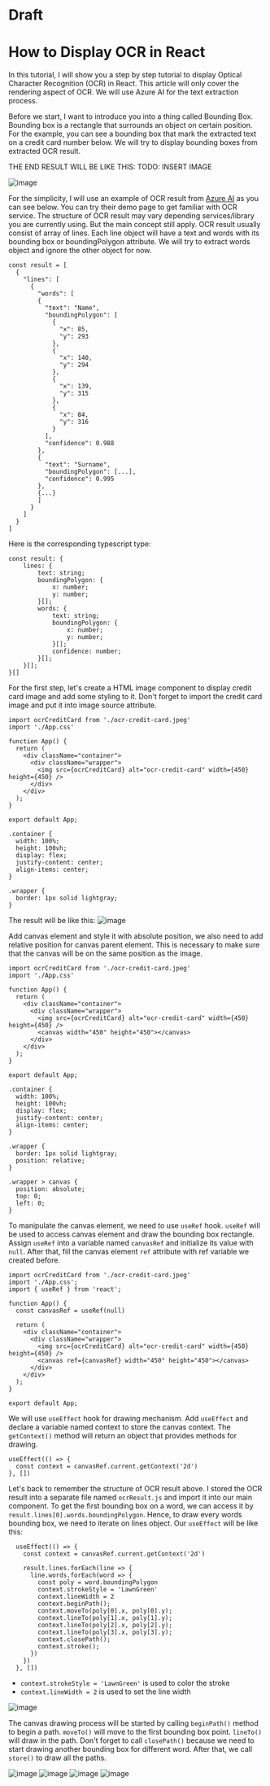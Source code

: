 # Draft
# How to Display OCR in React

In this tutorial, I will show you a step by step tutorial to display Optical Character Recognition (OCR) in React. This article will only cover the rendering aspect of OCR. We will use Azure AI for the text extraction process.

Before we start, I want to introduce you into a thing called Bounding Box. Bounding box is a rectangle that surrounds an object on certain position. For the example, you can see a bounding box that mark the extracted text on a credit card number below. We will try to display bounding boxes from extracted OCR result.

THE END RESULT WILL BE LIKE THIS: TODO: INSERT IMAGE

![image](https://github.com/ranjabi/fikriranjabi.com/assets/71055612/7c434803-d5b9-40bb-856d-7f1556b70c16)

For the simplicity, I will use an example of OCR result from [Azure AI](https://portal.vision.cognitive.azure.com/demo/extract-text-from-images) as you can see below. You can try their demo page to get familiar with OCR service. The structure of OCR result may vary depending services/library you are currently using. But the main concept still apply. OCR result usually consist of array of lines. Each line object will have a text and words with its bounding box or boundingPolygon attribute. We will try to extract words object and ignore the other object for now.

```
const result = [
  {
    "lines": [
      {
        "words": [
        {
          "text": "Name",
          "boundingPolygon": [
            {
              "x": 85,
              "y": 293
            },
            {
              "x": 140,
              "y": 294
            },
            {
              "x": 139,
              "y": 315
            },
            {
              "x": 84,
              "y": 316
            }
          ],
          "confidence": 0.988
        },
        {
          "text": "Surname",
          "boundingPolygon": [...],
          "confidence": 0.995
        },
        {...}
        ]
      }
    ]
  }
]
```

Here is the corresponding typescript type:

```
const result: {
    lines: {
        text: string;
        boundingPolygon: {
            x: number;
            y: number;
        }[];
        words: {
            text: string;
            boundingPolygon: {
                x: number;
                y: number;
            }[];
            confidence: number;
        }[];
    }[];
}[]
```

For the first step, let's create a HTML image component to display credit card image and add some styling to it. Don't forget to import the credit card image and put it into image source attribute.

```
import ocrCreditCard from './ocr-credit-card.jpeg'
import './App.css'

function App() {
  return (
    <div className="container">
      <div className="wrapper">
        <img src={ocrCreditCard} alt="ocr-credit-card" width={450} height={450} />
      </div>
    </div>
  );
}

export default App;
```
```
.container {
  width: 100%;
  height: 100vh;
  display: flex;
  justify-content: center;
  align-items: center;
}

.wrapper {
  border: 1px solid lightgray;
}
```

The result will be like this:
![image](https://github.com/ranjabi/fikriranjabi.com/assets/71055612/de2f8f83-ebae-46cb-be69-c45350e0dcf3)

Add canvas element and style it with absolute position, we also need to add relative position for canvas parent element. This is necessary to make sure that the canvas will be on the same position as the image.

```
import ocrCreditCard from './ocr-credit-card.jpeg'
import './App.css'

function App() {
  return (
    <div className="container">
      <div className="wrapper">
        <img src={ocrCreditCard} alt="ocr-credit-card" width={450} height={450} />
        <canvas width="450" height="450"></canvas>
      </div>
    </div>
  );
}

export default App;
```
```
.container {
  width: 100%;
  height: 100vh;
  display: flex;
  justify-content: center;
  align-items: center;
}

.wrapper {
  border: 1px solid lightgray;
  position: relative;
}

.wrapper > canvas {
  position: absolute;
  top: 0;
  left: 0;
}
```

To manipulate the canvas element, we need to use `useRef` hook. `useRef` will be used to access canvas element and draw the bounding box rectangle. Assign `useRef` into a variable named `canvasRef` and initialize its value with `null`. After that, fill the canvas element `ref` attribute with ref variable we created before.

```
import ocrCreditCard from './ocr-credit-card.jpeg'
import './App.css';
import { useRef } from 'react';

function App() {
  const canvasRef = useRef(null)
  
  return (
    <div className="container">
      <div className="wrapper">
        <img src={ocrCreditCard} alt="ocr-credit-card" width={450} height={450} />
        <canvas ref={canvasRef} width="450" height="450"></canvas>
      </div>
    </div>
  );
}

export default App;
```

We will use `useEffect` hook for drawing mechanism. Add `useEffect` and declare a variable named context to store the canvas context. The `getContext()` method will return an object that provides methods for drawing.
```
useEffect(() => {
  const context = canvasRef.current.getContext('2d')
}, [])
```

Let's back to remember the structure of OCR result above. I stored the OCR result into a separate file named `ocrResult.js` and import it into our main component. To get the first bounding box on a word, we can access it by `result.lines[0].words.boundingPolygon`. Hence, to draw every words bounding box, we need to iterate on lines object. Our `useEffect` will be like this:
```
  useEffect(() => {
    const context = canvasRef.current.getContext('2d')

    result.lines.forEach(line => {
      line.words.forEach(word => {
        const poly = word.boundingPolygon
        context.strokeStyle = 'LawnGreen'
        context.lineWidth = 2
        context.beginPath();
        context.moveTo(poly[0].x, poly[0].y);
        context.lineTo(poly[1].x, poly[1].y);
        context.lineTo(poly[2].x, poly[2].y);
        context.lineTo(poly[3].x, poly[3].y);
        context.closePath();
        context.stroke();
      })
    })
  }, [])
```
- `context.strokeStyle = 'LawnGreen'` is used to color the stroke
- `context.lineWidth = 2` is used to set the line width

![image](https://github.com/ranjabi/fikriranjabi.com/assets/71055612/013a3d27-b0d1-46d7-aa64-b5e92b21aed0)

The canvas drawing process will be started by calling `beginPath()` method to begin a path. `moveTo()` will move to the first bounding box point. `lineTo()` will draw in the path. Don't forget to call `closePath()` because we need to start drawing another bounding box for different word. After that, we call `store()` to draw all the paths.


![image](https://github.com/ranjabi/fikriranjabi.com/assets/71055612/87f5f188-1d72-4890-af28-a8a2cc93dc9c)
![image](https://github.com/ranjabi/fikriranjabi.com/assets/71055612/82a3f669-77f0-4913-a829-da2397e772a8)
![image](https://github.com/ranjabi/fikriranjabi.com/assets/71055612/af296490-4349-41f6-b640-b47ed26a77a1)
![image](https://github.com/ranjabi/fikriranjabi.com/assets/71055612/37a35c37-a395-42a1-9e5e-1926f851788b)
